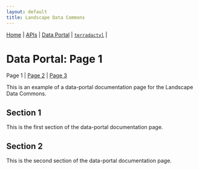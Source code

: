 ```yaml
---
layout: default
title: Landscape Data Commons
---
```

[Home](../) | [APIs](../apis.html) | [Data Portal](./data-portal.html) | [`terradactyl`](../terradactyl.html) |

# Data Portal: Page 1
Page 1 | [Page 2](./page-2.html) | [Page 3](./page-3.html)

This is an example of a data-portal documentation page for the Landscape Data Commons.

## Section 1

This is the first section of the data-portal documentation page.

## Section 2

This is the second section of the data-portal documentation page.
